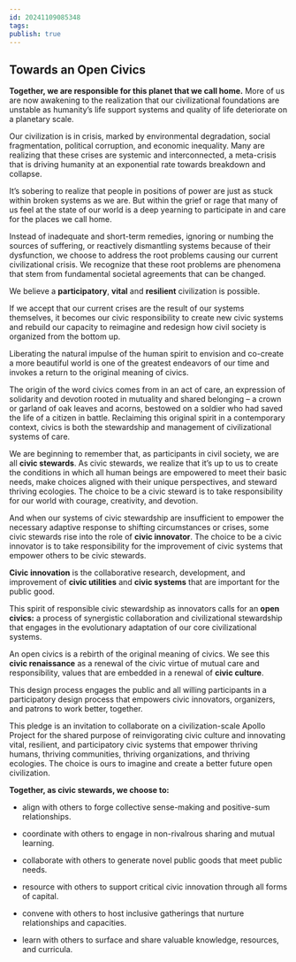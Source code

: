 ```yaml
---
id: 20241109085348
tags: 
publish: true
---
```

## Towards an Open Civics

**Together, we are responsible for this planet that we call home.** More of us are now awakening to the realization that our civilizational foundations are unstable as humanity’s life support systems and quality of life deteriorate on a planetary scale.

Our civilization is in crisis, marked by environmental degradation, social fragmentation, political corruption, and economic inequality. Many are realizing that these crises are systemic and interconnected, a meta-crisis that is driving humanity at an exponential rate towards breakdown and collapse.

It’s sobering to realize that people in positions of power are just as stuck within broken systems as we are. But within the grief or rage that many of us feel at the state of our world is a deep yearning to participate in and care for the places we call home.

Instead of inadequate and short-term remedies, ignoring or numbing the sources of suffering, or reactively dismantling systems because of their dysfunction, we choose to address the root problems causing our current civilizational crisis. We recognize that these root problems are phenomena that stem from fundamental societal agreements that can be changed.

We believe a **participatory**, **vital** and **resilient** civilization is possible.

If we accept that our current crises are the result of our systems themselves, it becomes our civic responsibility to create new civic systems and rebuild our capacity to reimagine and redesign how civil society is organized from the bottom up.

Liberating the natural impulse of the human spirit to envision and co-create a more beautiful world is one of the greatest endeavors of our time and invokes a return to the original meaning of civics.  
  
The origin of the word civics comes from in an act of care, an expression of solidarity and devotion rooted in mutuality and shared belonging – a crown or garland of oak leaves and acorns, bestowed on a soldier who had saved the life of a citizen in battle. Reclaiming this original spirit in a contemporary context, civics is both the stewardship and management of civilizational systems of care.

We are beginning to remember that, as participants in civil society, we are all **civic stewards**. As civic stewards, we realize that it’s up to us to create the conditions in which all human beings are empowered to meet their basic needs, make choices aligned with their unique perspectives, and steward thriving ecologies. The choice to be a civic steward is to take responsibility for our world with courage, creativity, and devotion.

And when our systems of civic stewardship are insufficient to empower the necessary adaptive response to shifting circumstances or crises, some civic stewards rise into the role of **civic innovator**. The choice to be a civic innovator is to take responsibility for the improvement of civic systems that empower others to be civic stewards.

**Civic innovation** is the collaborative research, development, and improvement of **civic utilities** and **civic systems** that are important for the public good.

This spirit of responsible civic stewardship as innovators calls for an **open civics:** a process of synergistic collaboration and civilizational stewardship that engages in the evolutionary adaptation of our core civilizational systems.  
  
An open civics is a rebirth of the original meaning of civics. We see this **civic renaissance** as a renewal of the civic virtue of mutual care and responsibility, values that are embedded in a renewal of **civic culture**.

This design process engages the public and all willing participants in a participatory design process that empowers civic innovators, organizers, and patrons to work better, together.

This pledge is an invitation to collaborate on a civilization-scale Apollo Project for the shared purpose of reinvigorating civic culture and innovating vital, resilient, and participatory civic systems that empower thriving humans, thriving communities, thriving organizations, and thriving ecologies. The choice is ours to imagine and create a better future open civilization.  

**Together, as civic stewards, we choose to:**

- align with others to forge collective sense-making and positive-sum relationships.

- coordinate with others to engage in non-rivalrous sharing and mutual learning.

- collaborate with others to generate novel public goods that meet public needs.

- resource with others to support critical civic innovation through all forms of capital.

- convene with others to host inclusive gatherings that nurture relationships and capacities.

- learn with others to surface and share valuable knowledge, resources, and curricula.